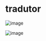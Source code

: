 # tradutor


![image](https://user-images.githubusercontent.com/110045968/185538975-138d315f-af87-4b1c-830c-e9578c4d65e2.png)

![image](https://user-images.githubusercontent.com/110045968/185538993-4bf54232-2d32-4114-80b7-7276037a9a74.png)
